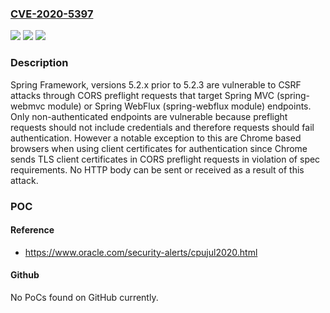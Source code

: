 ### [CVE-2020-5397](https://cve.mitre.org/cgi-bin/cvename.cgi?name=CVE-2020-5397)
![](https://img.shields.io/static/v1?label=Product&message=Spring%20Framework&color=blue)
![](https://img.shields.io/static/v1?label=Version&message=5.2v5.2.3.RELEASE%20&color=brighgreen)
![](https://img.shields.io/static/v1?label=Vulnerability&message=CWE-352%3A%20Cross-Site%20Request%20Forgery%20(CSRF)&color=brighgreen)

### Description

Spring Framework, versions 5.2.x prior to 5.2.3 are vulnerable to CSRF attacks through CORS preflight requests that target Spring MVC (spring-webmvc module) or Spring WebFlux (spring-webflux module) endpoints. Only non-authenticated endpoints are vulnerable because preflight requests should not include credentials and therefore requests should fail authentication. However a notable exception to this are Chrome based browsers when using client certificates for authentication since Chrome sends TLS client certificates in CORS preflight requests in violation of spec requirements. No HTTP body can be sent or received as a result of this attack.

### POC

#### Reference
- https://www.oracle.com/security-alerts/cpujul2020.html

#### Github
No PoCs found on GitHub currently.

